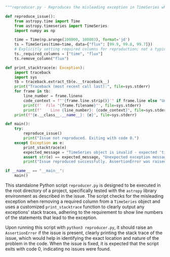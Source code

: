 ```python
"""reproducer.py - Reproduces the misleading exception in TimeSeries when a required column is removed."""

def reproduce_issue():
    from astropy.time import Time
    from astropy.timeseries import TimeSeries
    import numpy as np

    time = Time(np.arange(100000, 100003), format='jd')
    ts = TimeSeries(time=time, data={"flux": [99.9, 99.8, 99.7]})
    # Explicitly setting required columns for reproduction; not a typical usage scenario.
    ts._required_columns = ["time", "flux"]
    ts.remove_column("flux")

def print_stacktrace(e: Exception):
    import traceback
    import sys
    tb = traceback.extract_tb(e.__traceback__)
    print("Traceback (most recent call last):", file=sys.stderr)
    for frame in tb:
        line_number = frame.lineno
        code_context = f"'{frame.line.strip()}'" if frame.line else "Unknown"
        print(f'  File "{frame.filename}"', file=sys.stderr)
        print(f"    Line {line_number}: {code_context}", file=sys.stderr)
    print(f"{e.__class__.__name__}: {e}", file=sys.stderr)

def main():
    try:
        reproduce_issue()
        print("Issue not reproduced. Exiting with code 0.")
    except Exception as e:
        print_stacktrace(e)
        expected_message = "TimeSeries object is invalid - expected 'time' as the first columns but found 'time'"
        assert str(e) == expected_message, "Unexpected exception message"
        print("Issue reproduced successfully. AssertionError was raised due to the present issue.")

if __name__ == "__main__":
    main()
```

This standalone Python script `reproducer.py` is designed to be executed in the root directory of a project, specifically tested with the `astropy` library environment as described in the issue. The script checks for the misleading exception when removing a required column from a `TimeSeries` object and uses a customized `print_stacktrace` function to clearly output any exceptions' stack traces, adhering to the requirement to show line numbers of the statements that lead to the exception.

Upon running this script with `python3 reproducer.py`, it should raise an `AssertionError` if the issue is present, clearly printing the stack trace of the issue, which would help in identifying the exact location and nature of the problem in the code. When the issue is fixed, it is expected that the script exits with code 0, indicating no issues were found.